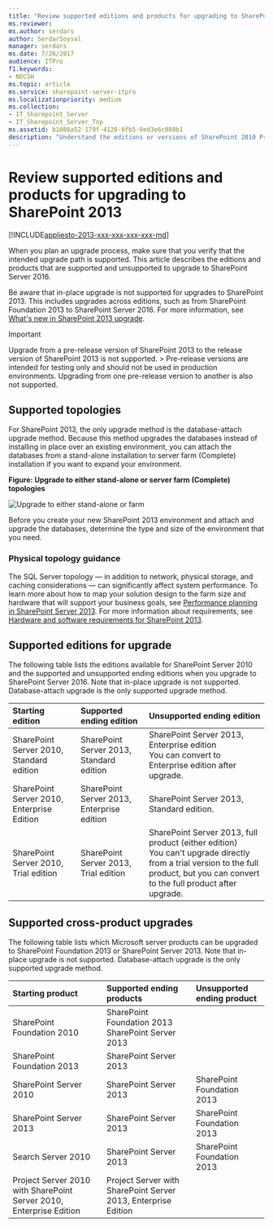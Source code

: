 ```yaml
---
title: "Review supported editions and products for upgrading to SharePoint 2013"
ms.reviewer: 
ms.author: serdars
author: SerdarSoysal
manager: serdars
ms.date: 7/26/2017
audience: ITPro
f1.keywords:
- NOCSH
ms.topic: article
ms.service: sharepoint-server-itpro
ms.localizationpriority: medium
ms.collection:
- IT_Sharepoint_Server
- IT_Sharepoint_Server_Top
ms.assetid: b1088a52-179f-4120-8fb5-0ed3e6c088b1
description: "Understand the editions or versions of SharePoint 2010 Products that you can upgrade to specific editions or versions of SharePoint 2013."
---
```


# Review supported editions and products for upgrading to SharePoint 2013

[!INCLUDE[appliesto-2013-xxx-xxx-xxx-xxx-md](../includes/appliesto-2013-xxx-xxx-xxx-xxx-md.md)] 
  
When you plan an upgrade process, make sure that you verify that the intended upgrade path is supported. This article describes the editions and products that are supported and unsupported to upgrade to SharePoint Server 2016. 
  
Be aware that in-place upgrade is not supported for upgrades to SharePoint 2013. This includes upgrades across editions, such as from SharePoint Foundation 2013 to SharePoint Server 2016. For more information, see [What's new in SharePoint 2013 upgrade](/previous-versions/office/sharepoint-server-2010/ee617150(v=office.14)).
  
> [!IMPORTANT]
> Upgrade from a pre-release version of SharePoint 2013 to the release version of SharePoint 2013 is not supported. > Pre-release versions are intended for testing only and should not be used in production environments. Upgrading from one pre-release version to another is also not supported. 
  
## Supported topologies
<a name="topologies"> </a>

For SharePoint 2013, the only upgrade method is the database-attach upgrade method. Because this method upgrades the databases instead of installing in place over an existing environment, you can attach the databases from a stand-alone installation to server farm (Complete) installation if you want to expand your environment. 
  
**Figure: Upgrade to either stand-alone or server farm (Complete) topologies**

![Upgrade to either stand-alone or farm](../media/SP15Upgrade_SupportedTopologiesforUpgrade.gif)
  
Before you create your new SharePoint 2013 environment and attach and upgrade the databases, determine the type and size of the environment that you need.
  
### Physical topology guidance
<a name="section6"> </a>

The SQL Server topology — in addition to network, physical storage, and caching considerations — can significantly affect system performance. To learn more about how to map your solution design to the farm size and hardware that will support your business goals, see [Performance planning in SharePoint Server 2013](../administration/performance-planning-in-sharepoint-server-2013.md). For more information about requirements, see [Hardware and software requirements for SharePoint 2013](../install/hardware-software-requirements-2013.md).
  
## Supported editions for upgrade
<a name="editions"> </a>

The following table lists the editions available for SharePoint Server 2010 and the supported and unsupported ending editions when you upgrade to SharePoint Server 2016. Note that in-place upgrade is not supported. Database-attach upgrade is the only supported upgrade method. 
  
|**Starting edition**|**Supported ending edition**|**Unsupported ending edition**|
|:-----|:-----|:-----|
|SharePoint Server 2010, Standard edition  <br/> |SharePoint Server 2013, Standard edition  <br/> |SharePoint Server 2013, Enterprise edition  <br/> You can convert to Enterprise edition after upgrade.  <br/> |
|SharePoint Server 2010, Enterprise Edition  <br/> |SharePoint Server 2013, Enterprise edition  <br/> |SharePoint Server 2013, Standard edition.  <br/> |
|SharePoint Server 2010, Trial edition  <br/> |SharePoint Server 2013, Trial edition  <br/> |SharePoint Server 2013, full product (either edition)  <br/> You can't upgrade directly from a trial version to the full product, but you can convert to the full product after upgrade.  <br/> |
   
## Supported cross-product upgrades
<a name="product"> </a>

The following table lists which Microsoft server products can be upgraded to SharePoint Foundation 2013 or SharePoint Server 2013. Note that in-place upgrade is not supported. Database-attach upgrade is the only supported upgrade method.
  
|**Starting product**|**Supported ending products**|**Unsupported ending product**|
|:-----|:-----|:-----|
|SharePoint Foundation 2010  <br/> |SharePoint Foundation 2013  <br/> SharePoint Server 2013  <br/> ||
|SharePoint Foundation 2013  <br/> |SharePoint Server 2013  <br/> ||
|SharePoint Server 2010  <br/> |SharePoint Server 2013  <br/> |SharePoint Foundation 2013  <br/> |
|SharePoint Server 2013  <br/> |SharePoint Server 2013  <br/> |SharePoint Foundation 2013  <br/> |
|Search Server 2010  <br/> |SharePoint Server 2013  <br/> |SharePoint Foundation 2013  <br/> |
|Project Server 2010 with SharePoint Server 2010, Enterprise Edition  <br/> |Project Server with SharePoint Server 2013, Enterprise Edition  <br/> ||
   

